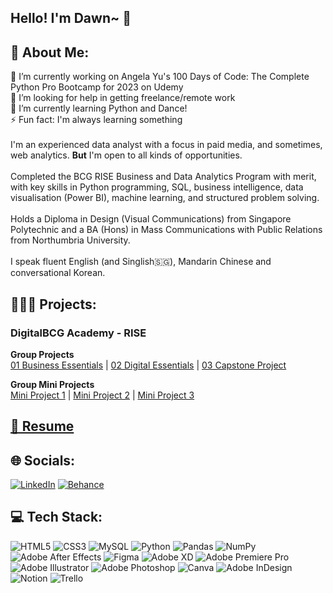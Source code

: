 ## Hello! I'm Dawn~ 🥳

## 💫 About Me:
🔭 I’m currently working on Angela Yu's 100 Days of Code: The Complete Python Pro Bootcamp for 2023 on Udemy<br>🤝 I’m looking for help in getting freelance/remote work<br>🌱 I’m currently learning Python and Dance!<br>⚡ Fun fact: I'm always learning something<br><br>I'm an experienced data analyst with a focus in paid media, and sometimes, web analytics. **But** I'm open to all kinds of opportunities.<br><br>Completed the BCG RISE Business and Data Analytics Program with merit, with key skills in Python programming, SQL, business intelligence, data visualisation (Power BI), machine learning, and structured problem solving. <br><br>Holds a Diploma in Design (Visual Communications) from Singapore Polytechnic and a BA (Hons) in Mass Communications with Public Relations from Northumbria University. <br><br>I speak fluent English (and Singlish🇸🇬), Mandarin Chinese and conversational Korean.

## 👩🏻‍💻 Projects:
### DigitalBCG Academy - RISE
**Group Projects** <br>
[01 Business Essentials](https://github.com/wongdawn/bcg-rise-group-projects/blob/423d25353bb2d26628bcc199640c0e020ab9e2a8/01%20Business%20Essentials%20-%20Group%205%20(RISEing%20Stars)_Submission_Final.pdf) | [02 Digital Essentials](https://github.com/wongdawn/bcg-rise-group-projects/blob/423d25353bb2d26628bcc199640c0e020ab9e2a8/02%20Digital%20Essentials%20-%20Group%205%20(Rising%20Stars)_vF.pdf) | [03 Capstone Project](https://github.com/wongdawn/bcg-rise-group-projects/blob/423d25353bb2d26628bcc199640c0e020ab9e2a8/03%20Capstone%20Project%20-%20Group%205_compressed.pdf)

**Group Mini Projects**<br>
[Mini Project 1](https://github.com/wongdawn/bcg-rise-group-projects/blob/423d25353bb2d26628bcc199640c0e020ab9e2a8/Mini%20Project%201%20-%20PowerBI.pdf) | [Mini Project 2](https://github.com/wongdawn/bcg-rise-group-projects/blob/423d25353bb2d26628bcc199640c0e020ab9e2a8/Mini%20Project%202%20-%20Statistical%20Analysis.ipynb) | [Mini Project 3](https://github.com/wongdawn/bcg-rise-group-projects/blob/423d25353bb2d26628bcc199640c0e020ab9e2a8/Mini%20Project%203%20-%20MasterCode-BD03Group5-V6.ipynb)

<!--
### Personal Projects
**Angela Yu's 100 days of Code - Udemy** <br>
[01]() | [02]() | [03]() | [04]() | [05]() | [06]() | [07]() | [08]() | [09]() | [10]() |
[11]() | [12]() | [13]() | [14]() | [15]() | [16]() | [17]() | [18]() | [19]() | [20]() <br>
[21]() | [22]() | [23]() | [24]() | [25]() | [26]() | [27]() | [28]() | [29]() | [30]() |
[31]() | [32]() | [33]() | [34]() | [35]() | [36]() | [37]() | [38]() | [39]() | [40]() <br>
[41]() | [42]() | [43]() | [44]() | [45]() | [46]() | [47]() | [48]() | [49]() | [50]() |
[51]() | [52]() | [53]() | [54]() | [55]() | [56]() | [57]() | [58]() | [59]() | [60]() <br>
[61]() | [62]() | [63]() | [64]() | [65]() | [66]() | [67]() | [68]() | [69]() | [70]() |
[71]() | [72]() | [73]() | [74]() | [75]() | [76]() | [77]() | [78]() | [79]() | [80]() <br>
[81]() | [82]() | [83]() | [84]() | [85]() | [86]() | [87]() | [88]() | [89]() | [90]() |
[91]() | [92]() | [93]() | [94]() | [95]() | [96]() | [97]() | [98]() | [99]() | [100]() <br>
-->

## [📃 Resume](https://drive.google.com/file/d/1bvZfiuSkJbudDNVFzu8ODDMU65PUFtYC/view)

## 🌐 Socials:
[![LinkedIn](https://img.shields.io/badge/LinkedIn-%230077B5.svg?logo=linkedin&logoColor=white)](https://linkedin.com/in/wongdawn) [![Behance](https://img.shields.io/badge/Behance-1769ff?logo=behance&logoColor=white)](https://behance.net/wongdawn)

## 💻 Tech Stack:
![HTML5](https://img.shields.io/badge/html5-%23E34F26.svg?style=for-the-badge&logo=html5&logoColor=white) ![CSS3](https://img.shields.io/badge/css3-%231572B6.svg?style=for-the-badge&logo=css3&logoColor=white) ![MySQL](https://img.shields.io/badge/mysql-%2300f.svg?style=for-the-badge&logo=mysql&logoColor=white) ![Python](https://img.shields.io/badge/python-3670A0?style=for-the-badge&logo=python&logoColor=ffdd54)  ![Pandas](https://img.shields.io/badge/pandas-%23150458.svg?style=for-the-badge&logo=pandas&logoColor=white) ![NumPy](https://img.shields.io/badge/numpy-%23013243.svg?style=for-the-badge&logo=numpy&logoColor=white) ![Adobe After Effects](https://img.shields.io/badge/Adobe%20After%20Effects-9999FF.svg?style=for-the-badge&logo=Adobe%20After%20Effects&logoColor=white) ![Figma](https://img.shields.io/badge/figma-%23F24E1E.svg?style=for-the-badge&logo=figma&logoColor=white) ![Adobe XD](https://img.shields.io/badge/Adobe%20XD-470137?style=for-the-badge&logo=Adobe%20XD&logoColor=#FF61F6) ![Adobe Premiere Pro](https://img.shields.io/badge/Adobe%20Premiere%20Pro-9999FF.svg?style=for-the-badge&logo=Adobe%20Premiere%20Pro&logoColor=white) ![Adobe Illustrator](https://img.shields.io/badge/adobeillustrator-%23FF9A00.svg?style=for-the-badge&logo=adobeillustrator&logoColor=white) ![Adobe Photoshop](https://img.shields.io/badge/adobephotoshop-%2331A8FF.svg?style=for-the-badge&logo=adobephotoshop&logoColor=white) ![Canva](https://img.shields.io/badge/Canva-%2300C4CC.svg?style=for-the-badge&logo=Canva&logoColor=white) ![Adobe InDesign](https://img.shields.io/badge/Adobe%20InDesign-49021F?style=for-the-badge&logo=adobeindesign&logoColor=white) ![Notion](https://img.shields.io/badge/Notion-%23000000.svg?style=for-the-badge&logo=notion&logoColor=white) ![Trello](https://img.shields.io/badge/Trello-%23026AA7.svg?style=for-the-badge&logo=Trello&logoColor=white)


<!-- Proudly created with GPRM ( https://gprm.itsvg.in ) -->
